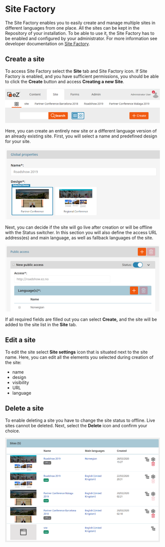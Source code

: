 # Site Factory

The Site Factory enables you to easily create and manage multiple sites in different languages from one place.
All the sites can be kept in the Repository of your installation.
To be able to use it, the Site Factory has to be enabled and configured by your administrator.
For more information see developer documentation on [Site Factory]().

## Create a site

To access Site Factory select the **Site** tab and Site Factory icon.
If Site Factory is enabled, and you have sufficient permissions, you should be able to click the **Create** button and access **Creating a new Site**.

![Site Factory icon](img/site_factory_icon.png)

Here, you can create an entirely new site or a different language version of an already existing site.
First, you will select a name and predefined design for your site.

![Create a new site step one](img/site_factory_new_site_step_1.png)

Next, you can decide if the site will go live after creation or will be offline with the Status switcher.
In this section you will also define the access URL address(es) and main language, as well as fallback languages of the site.

![Create a new site step two](img/site_factory_new_site_step_2.png)

If all required fields are filled out you can select **Create,** and the site will be added to the site list in the **Site** tab.

## Edit a site

To edit the site select **Site settings** icon that is situated next to the site name.
Here, you can edit all the elements you selected during creation of the site:

- name
- design
- visibility
- URL
- language

## Delete a site

To enable deleting a site you have to change the site status to offline.
Live sites cannot be deleted. Next, select the **Delete** icon and confirm your choice.

![Site list](img/site_factory_site_list.png)
